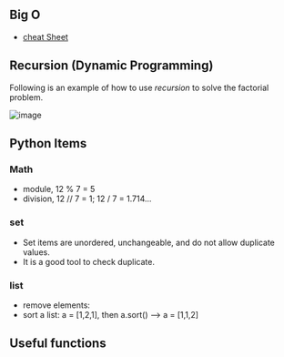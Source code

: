 ## Big O 
- [cheat Sheet](https://www.bigocheatsheet.com/)

## Recursion (Dynamic Programming)
Following is an example of how to use *recursion* to solve the factorial problem.

![image](https://user-images.githubusercontent.com/25771207/123892427-9106e700-d928-11eb-83b1-2d63ea48ab08.png)


## Python Items

### Math
- module, 12 % 7 = 5
- division, 12 // 7 = 1;   12 / 7 = 1.714...

### set
- Set items are unordered, unchangeable, and do not allow duplicate values.
- It is a good tool to check duplicate.

### list
- remove elements:
- sort a list: a = [1,2,1], then a.sort() --> a = [1,1,2]


## Useful functions
